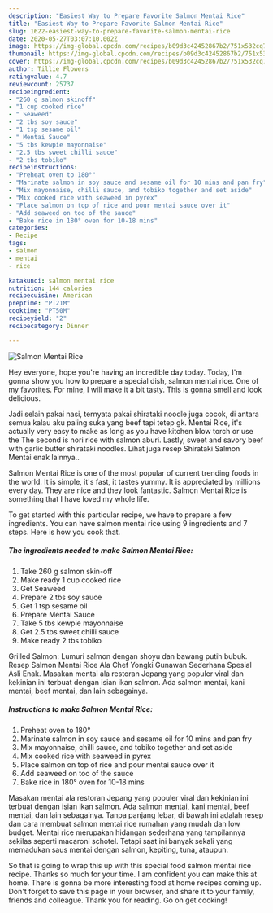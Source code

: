```yaml
---
description: "Easiest Way to Prepare Favorite Salmon Mentai Rice"
title: "Easiest Way to Prepare Favorite Salmon Mentai Rice"
slug: 1622-easiest-way-to-prepare-favorite-salmon-mentai-rice
date: 2020-05-27T03:07:10.002Z
image: https://img-global.cpcdn.com/recipes/b09d3c42452867b2/751x532cq70/salmon-mentai-rice-recipe-main-photo.jpg
thumbnail: https://img-global.cpcdn.com/recipes/b09d3c42452867b2/751x532cq70/salmon-mentai-rice-recipe-main-photo.jpg
cover: https://img-global.cpcdn.com/recipes/b09d3c42452867b2/751x532cq70/salmon-mentai-rice-recipe-main-photo.jpg
author: Tillie Flowers
ratingvalue: 4.7
reviewcount: 25737
recipeingredient:
- "260 g salmon skinoff"
- "1 cup cooked rice"
- " Seaweed"
- "2 tbs soy sauce"
- "1 tsp sesame oil"
- " Mentai Sauce"
- "5 tbs kewpie mayonnaise"
- "2.5 tbs sweet chilli sauce"
- "2 tbs tobiko"
recipeinstructions:
- "Preheat oven to 180°"
- "Marinate salmon in soy sauce and sesame oil for 10 mins and pan fry"
- "Mix mayonnaise, chilli sauce, and tobiko together and set aside"
- "Mix cooked rice with seaweed in pyrex"
- "Place salmon on top of rice and pour mentai sauce over it"
- "Add seaweed on too of the sauce"
- "Bake rice in 180° oven for 10-18 mins"
categories:
- Recipe
tags:
- salmon
- mentai
- rice

katakunci: salmon mentai rice 
nutrition: 144 calories
recipecuisine: American
preptime: "PT21M"
cooktime: "PT50M"
recipeyield: "2"
recipecategory: Dinner

---
```



![Salmon Mentai Rice](https://img-global.cpcdn.com/recipes/b09d3c42452867b2/751x532cq70/salmon-mentai-rice-recipe-main-photo.jpg)

Hey everyone, hope you're having an incredible day today. Today, I'm gonna show you how to prepare a special dish, salmon mentai rice. One of my favorites. For mine, I will make it a bit tasty. This is gonna smell and look delicious.

Jadi selain pakai nasi, ternyata pakai shirataki noodle juga cocok, di antara semua kalau aku paling suka yang beef tapi tetep gk. Mentai Rice, it&#39;s actually very easy to make as long as you have kitchen blow torch or use the The second is nori rice with salmon aburi. Lastly, sweet and savory beef with garlic butter shirataki noodles. Lihat juga resep Shirataki Salmon Mentai enak lainnya..

Salmon Mentai Rice is one of the most popular of current trending foods in the world. It is simple, it's fast, it tastes yummy. It is appreciated by millions every day. They are nice and they look fantastic. Salmon Mentai Rice is something that I have loved my whole life.


To get started with this particular recipe, we have to prepare a few ingredients. You can have salmon mentai rice using 9 ingredients and 7 steps. Here is how you cook that.

<!--inarticleads1-->

##### The ingredients needed to make Salmon Mentai Rice:

1. Take 260 g salmon skin-off
1. Make ready 1 cup cooked rice
1. Get  Seaweed
1. Prepare 2 tbs soy sauce
1. Get 1 tsp sesame oil
1. Prepare  Mentai Sauce
1. Take 5 tbs kewpie mayonnaise
1. Get 2.5 tbs sweet chilli sauce
1. Make ready 2 tbs tobiko


Grilled Salmon: Lumuri salmon dengan shoyu dan bawang putih bubuk. Resep Salmon Mentai Rice Ala Chef Yongki Gunawan Sederhana Spesial Asli Enak. Masakan mentai ala restoran Jepang yang populer viral dan kekinian ini terbuat dengan isian ikan salmon. Ada salmon mentai, kani mentai, beef mentai, dan lain sebagainya. 

<!--inarticleads2-->

##### Instructions to make Salmon Mentai Rice:

1. Preheat oven to 180°
1. Marinate salmon in soy sauce and sesame oil for 10 mins and pan fry
1. Mix mayonnaise, chilli sauce, and tobiko together and set aside
1. Mix cooked rice with seaweed in pyrex
1. Place salmon on top of rice and pour mentai sauce over it
1. Add seaweed on too of the sauce
1. Bake rice in 180° oven for 10-18 mins


Masakan mentai ala restoran Jepang yang populer viral dan kekinian ini terbuat dengan isian ikan salmon. Ada salmon mentai, kani mentai, beef mentai, dan lain sebagainya. Tanpa panjang lebar, di bawah ini adalah resep dan cara membuat salmon mentai rice rumahan yang mudah dan low budget. Mentai rice merupakan hidangan sederhana yang tampilannya sekilas seperti macaroni schotel. Tetapi saat ini banyak sekali yang memadukan saus mentai dengan salmon, kepiting, tuna, ataupun. 

So that is going to wrap this up with this special food salmon mentai rice recipe. Thanks so much for your time. I am confident you can make this at home. There is gonna be more interesting food at home recipes coming up. Don't forget to save this page in your browser, and share it to your family, friends and colleague. Thank you for reading. Go on get cooking!
